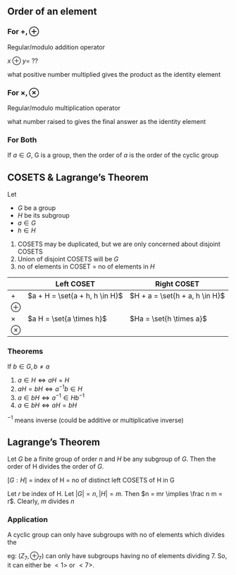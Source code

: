 ## Order of an element

### For $+, \oplus$

Regular/modulo addition operator

$x \oplus y =$ ??

what positive number multiplied gives the product as the identity element

### For $\times, \otimes$

Regular/modulo multiplication operator

what number raised to gives the final answer as the identity element

### For Both

If $a \in G$, G is a group, then the order of $a$ is the order of the cyclic group

## COSETS & Lagrange’s Theorem

Let

- $G$ be a group
- $H$ be its subgroup
- $a \in G$
- $h \in H$

1. COSETS may be duplicated, but we are only concerned about disjoint COSETS
2. Union of disjoint COSETS will be $G$
3. no of elements in COSET = no of elements in $H$

|           | Left COSET                     | Right COSET                    |
| --------- | ------------------------------ | ------------------------------ |
| $+$       | $a + H = \set{a + h, h \in H}$ | $H + a = \set{h + a, h \in H}$ |
| $\oplus$  |                                |                                |
| $\times$  | $a H = \set{a \times h}$       | $Ha = \set{h \times a}$        |
| $\otimes$ |                                |                                |

### Theorems

If $b \in G, b \ne a$

1. $a \in H \iff aH = H$
2. $aH = bH \iff a^{-1} b \in H$
3. $a \in bH \iff a^{-1} \in H b^{-1}$
4. $a \in bH \iff aH = bH$

$^{-1}$ means inverse (could be additive or multiplicative inverse)

## Lagrange’s Theorem

Let $G$ be a finite group of order $n$ and $H$ be any subgroup of $G$. Then the order of H divides the order of $G$.

$[G:H]$ = index of H = no of distinct left COSETS of H in G

Let $r$ be index of H. Let $|G| = n,|H| = m$. Then $n = mr \implies \frac n m = r$. Clearly, $m$ divides $n$

### Application

A cyclic group can only have subgroups with no of elements which divides the 

eg: $(Z_7, \oplus_7)$ can only have subgroups having no of elements dividing $7$. So, it can either be $<1>$ or $<7>$.